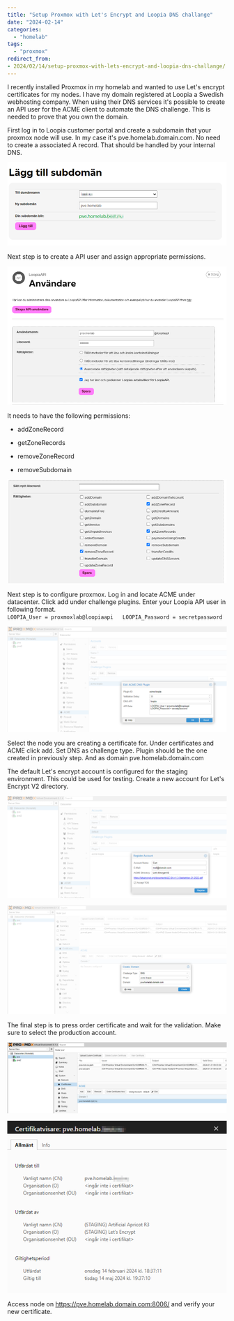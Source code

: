 ```yaml
---
title: "Setup Proxmox with Let's Encrypt and Loopia DNS challange"
date: "2024-02-14"
categories: 
  - "homelab"
tags: 
  - "proxmox"
redirect_from:
- 2024/02/14/setup-proxmox-with-lets-encrypt-and-loopia-dns-challange/
---
```


I recently installed Proxmox in my homelab and wanted to use Let's encrypt certificates for my nodes. I have my domain registered at Loopia a Swedish webhosting company. When using their DNS services it's possible to create an API user for the ACME client to automate the DNS challenge. This is needed to prove that you own the domain.  
  
First log in to Loopia customer portal and create a subdomain that your proxmox node will use. In my case it's pve.homelab.domain.com. No need to create a associated A record. That should be handled by your internal DNS.

![](/wp-content/uploads/2024/02/create_subdomain.png?w=850)

Next step is to create a API user and assign appropriate permissions.

![](/wp-content/uploads/2024/02/api_user.png?w=945)

It needs to have the following permissions:

- addZoneRecord

- getZoneRecords

- removeZoneRecord

- removeSubdomain

![](/wp-content/uploads/2024/02/api_permissions.png?w=890)

Next step is to configure proxmox. Log in and locate ACME under datacenter. Click add under challenge plugins. Enter your Loopia API user in following format.  
`LOOPIA_User = proxmoxlab@loopiaapi   LOOPIA_Password = secretpassword`

![](/wp-content/uploads/2024/02/acme_settings.png?w=1024)

Select the node you are creating a certificate for. Under certificates and ACME click add. Set DNS as challenge type. Plugin should be the one created in previously step. And as domain pve.homelab.domain.com  
  
The default Let's encrypt account is configured for the staging environment. This could be used for testing. Create a new account for Let's Encrypt V2 directory.

![](/wp-content/uploads/2024/02/registeraccount.png?w=1024)

  

![](/wp-content/uploads/2024/02/create_domain.png?w=1024)

The final step is to press order certificate and wait for the validation. Make sure to select the production account.

![](/wp-content/uploads/2024/02/order_cert.png?w=1024)

![](/wp-content/uploads/2024/02/cert.png?w=541)

Access node on https://pve.homelab.domain.com:8006/ and verify your new certificate.
